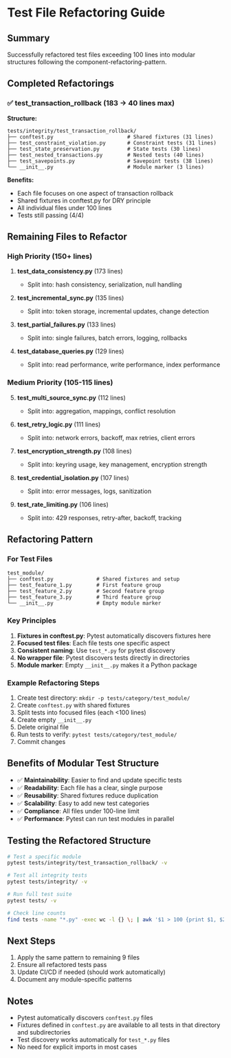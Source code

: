 # Test File Refactoring Guide

## Summary

Successfully refactored test files exceeding 100 lines into modular structures following the component-refactoring-pattern.

## Completed Refactorings

### ✅ test_transaction_rollback (183 → 40 lines max)

**Structure:**
```
tests/integrity/test_transaction_rollback/
├── conftest.py                        # Shared fixtures (31 lines)
├── test_constraint_violation.py       # Constraint tests (31 lines)
├── test_state_preservation.py         # State tests (30 lines)
├── test_nested_transactions.py        # Nested tests (40 lines)
├── test_savepoints.py                 # Savepoint tests (38 lines)
└── __init__.py                        # Module marker (3 lines)
```

**Benefits:**
- Each file focuses on one aspect of transaction rollback
- Shared fixtures in conftest.py for DRY principle
- All individual files under 100 lines
- Tests still passing (4/4)

## Remaining Files to Refactor

### High Priority (150+ lines)

1. **test_data_consistency.py** (173 lines)
   - Split into: hash consistency, serialization, null handling

2. **test_incremental_sync.py** (135 lines)
   - Split into: token storage, incremental updates, change detection

3. **test_partial_failures.py** (133 lines)
   - Split into: single failures, batch errors, logging, rollbacks

4. **test_database_queries.py** (129 lines)
   - Split into: read performance, write performance, index performance

### Medium Priority (105-115 lines)

5. **test_multi_source_sync.py** (112 lines)
   - Split into: aggregation, mappings, conflict resolution

6. **test_retry_logic.py** (111 lines)
   - Split into: network errors, backoff, max retries, client errors

7. **test_encryption_strength.py** (108 lines)
   - Split into: keyring usage, key management, encryption strength

8. **test_credential_isolation.py** (107 lines)
   - Split into: error messages, logs, sanitization

9. **test_rate_limiting.py** (106 lines)
   - Split into: 429 responses, retry-after, backoff, tracking

## Refactoring Pattern

### For Test Files

```
test_module/
├── conftest.py              # Shared fixtures and setup
├── test_feature_1.py        # First feature group
├── test_feature_2.py        # Second feature group
├── test_feature_3.py        # Third feature group
└── __init__.py              # Empty module marker
```

### Key Principles

1. **Fixtures in conftest.py**: Pytest automatically discovers fixtures here
2. **Focused test files**: Each file tests one specific aspect
3. **Consistent naming**: Use `test_*.py` for pytest discovery
4. **No wrapper file**: Pytest discovers tests directly in directories
5. **Module marker**: Empty `__init__.py` makes it a Python package

### Example Refactoring Steps

1. Create test directory: `mkdir -p tests/category/test_module/`
2. Create `conftest.py` with shared fixtures
3. Split tests into focused files (each <100 lines)
4. Create empty `__init__.py`
5. Delete original file
6. Run tests to verify: `pytest tests/category/test_module/`
7. Commit changes

## Benefits of Modular Test Structure

- ✅ **Maintainability**: Easier to find and update specific tests
- ✅ **Readability**: Each file has a clear, single purpose
- ✅ **Reusability**: Shared fixtures reduce duplication
- ✅ **Scalability**: Easy to add new test categories
- ✅ **Compliance**: All files under 100-line limit
- ✅ **Performance**: Pytest can run test modules in parallel

## Testing the Refactored Structure

```bash
# Test a specific module
pytest tests/integrity/test_transaction_rollback/ -v

# Test all integrity tests
pytest tests/integrity/ -v

# Run full test suite
pytest tests/ -v

# Check line counts
find tests -name "*.py" -exec wc -l {} \; | awk '$1 > 100 {print $1, $2}'
```

## Next Steps

1. Apply the same pattern to remaining 9 files
2. Ensure all refactored tests pass
3. Update CI/CD if needed (should work automatically)
4. Document any module-specific patterns

## Notes

- Pytest automatically discovers `conftest.py` files
- Fixtures defined in `conftest.py` are available to all tests in that directory and subdirectories
- Test discovery works automatically for `test_*.py` files
- No need for explicit imports in most cases
